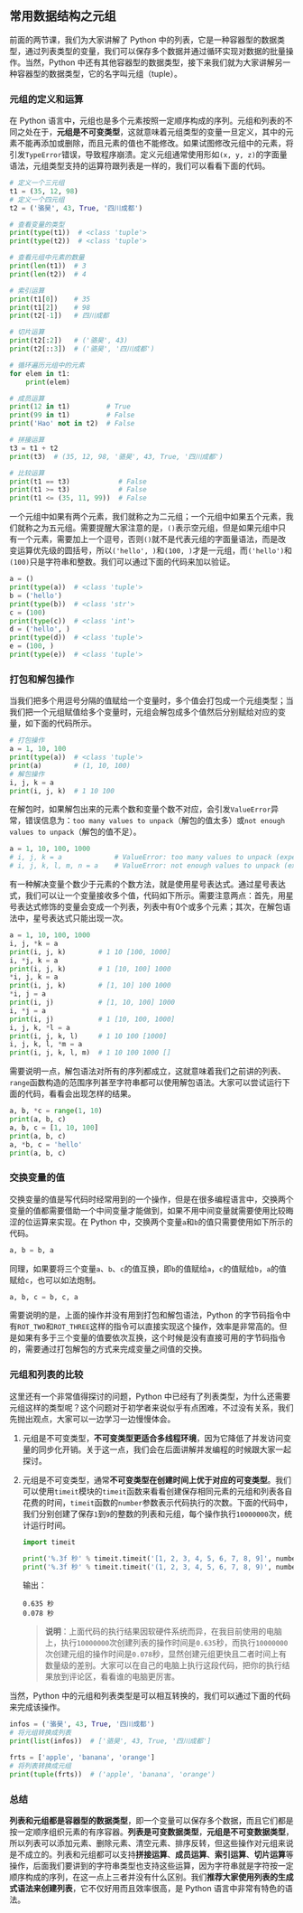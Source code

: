 ## 常用数据结构之元组

前面的两节课，我们为大家讲解了 Python 中的列表，它是一种容器型的数据类型，通过列表类型的变量，我们可以保存多个数据并通过循环实现对数据的批量操作。当然，Python 中还有其他容器型的数据类型，接下来我们就为大家讲解另一种容器型的数据类型，它的名字叫元组（tuple）。

### 元组的定义和运算

在 Python 语言中，元组也是多个元素按照一定顺序构成的序列。元组和列表的不同之处在于，**元组是不可变类型**，这就意味着元组类型的变量一旦定义，其中的元素不能再添加或删除，而且元素的值也不能修改。如果试图修改元组中的元素，将引发`TypeError`错误，导致程序崩溃。定义元组通常使用形如`(x, y, z)`的字面量语法，元组类型支持的运算符跟列表是一样的，我们可以看看下面的代码。

```python
# 定义一个三元组
t1 = (35, 12, 98)
# 定义一个四元组
t2 = ('骆昊', 43, True, '四川成都')

# 查看变量的类型
print(type(t1))  # <class 'tuple'>
print(type(t2))  # <class 'tuple'>

# 查看元组中元素的数量
print(len(t1))  # 3
print(len(t2))  # 4

# 索引运算
print(t1[0])    # 35
print(t1[2])    # 98
print(t2[-1])   # 四川成都

# 切片运算
print(t2[:2])   # ('骆昊', 43)
print(t2[::3])  # ('骆昊', '四川成都')

# 循环遍历元组中的元素
for elem in t1:
    print(elem)

# 成员运算
print(12 in t1)         # True
print(99 in t1)         # False
print('Hao' not in t2)  # False

# 拼接运算
t3 = t1 + t2
print(t3)  # (35, 12, 98, '骆昊', 43, True, '四川成都')

# 比较运算
print(t1 == t3)            # False
print(t1 >= t3)            # False
print(t1 <= (35, 11, 99))  # False
```

一个元组中如果有两个元素，我们就称之为二元组；一个元组中如果五个元素，我们就称之为五元组。需要提醒大家注意的是，`()`表示空元组，但是如果元组中只有一个元素，需要加上一个逗号，否则`()`就不是代表元组的字面量语法，而是改变运算优先级的圆括号，所以`('hello', )`和`(100, )`才是一元组，而`('hello')`和`(100)`只是字符串和整数。我们可以通过下面的代码来加以验证。

```python
a = ()
print(type(a))  # <class 'tuple'>
b = ('hello')
print(type(b))  # <class 'str'>
c = (100)
print(type(c))  # <class 'int'>
d = ('hello', )
print(type(d))  # <class 'tuple'>
e = (100, )
print(type(e))  # <class 'tuple'>
```

### 打包和解包操作

当我们把多个用逗号分隔的值赋给一个变量时，多个值会打包成一个元组类型；当我们把一个元组赋值给多个变量时，元组会解包成多个值然后分别赋给对应的变量，如下面的代码所示。

```python
# 打包操作
a = 1, 10, 100
print(type(a))  # <class 'tuple'>
print(a)        # (1, 10, 100)
# 解包操作
i, j, k = a
print(i, j, k)  # 1 10 100
```

在解包时，如果解包出来的元素个数和变量个数不对应，会引发`ValueError`异常，错误信息为：`too many values to unpack`（解包的值太多）或`not enough values to unpack`（解包的值不足）。

```python
a = 1, 10, 100, 1000
# i, j, k = a             # ValueError: too many values to unpack (expected 3)
# i, j, k, l, m, n = a    # ValueError: not enough values to unpack (expected 6, got 4)
```

有一种解决变量个数少于元素的个数方法，就是使用星号表达式。通过星号表达式，我们可以让一个变量接收多个值，代码如下所示。需要注意两点：首先，用星号表达式修饰的变量会变成一个列表，列表中有0个或多个元素；其次，在解包语法中，星号表达式只能出现一次。

```python
a = 1, 10, 100, 1000
i, j, *k = a
print(i, j, k)        # 1 10 [100, 1000]
i, *j, k = a
print(i, j, k)        # 1 [10, 100] 1000
*i, j, k = a
print(i, j, k)        # [1, 10] 100 1000
*i, j = a
print(i, j)           # [1, 10, 100] 1000
i, *j = a
print(i, j)           # 1 [10, 100, 1000]
i, j, k, *l = a
print(i, j, k, l)     # 1 10 100 [1000]
i, j, k, l, *m = a
print(i, j, k, l, m)  # 1 10 100 1000 []
```

需要说明一点，解包语法对所有的序列都成立，这就意味着我们之前讲的列表、`range`函数构造的范围序列甚至字符串都可以使用解包语法。大家可以尝试运行下面的代码，看看会出现怎样的结果。

```python
a, b, *c = range(1, 10)
print(a, b, c)
a, b, c = [1, 10, 100]
print(a, b, c)
a, *b, c = 'hello'
print(a, b, c)
```

### 交换变量的值

交换变量的值是写代码时经常用到的一个操作，但是在很多编程语言中，交换两个变量的值都需要借助一个中间变量才能做到，如果不用中间变量就需要使用比较晦涩的位运算来实现。在 Python 中，交换两个变量`a`和`b`的值只需要使用如下所示的代码。

```python
a, b = b, a
```

同理，如果要将三个变量`a`、`b`、`c`的值互换，即`b`的值赋给`a`，`c`的值赋给`b`，`a`的值赋给`c`，也可以如法炮制。

```python
a, b, c = b, c, a
```

需要说明的是，上面的操作并没有用到打包和解包语法，Python 的字节码指令中有`ROT_TWO`和`ROT_THREE`这样的指令可以直接实现这个操作，效率是非常高的。但是如果有多于三个变量的值要依次互换，这个时候是没有直接可用的字节码指令的，需要通过打包解包的方式来完成变量之间值的交换。

### 元组和列表的比较

这里还有一个非常值得探讨的问题，Python 中已经有了列表类型，为什么还需要元组这样的类型呢？这个问题对于初学者来说似乎有点困难，不过没有关系，我们先抛出观点，大家可以一边学习一边慢慢体会。

1. 元组是不可变类型，**不可变类型更适合多线程环境**，因为它降低了并发访问变量的同步化开销。关于这一点，我们会在后面讲解并发编程的时候跟大家一起探讨。

2. 元组是不可变类型，通常**不可变类型在创建时间上优于对应的可变类型**。我们可以使用`timeit`模块的`timeit`函数来看看创建保存相同元素的元组和列表各自花费的时间，`timeit`函数的`number`参数表示代码执行的次数。下面的代码中，我们分别创建了保存`1`到`9`的整数的列表和元组，每个操作执行`10000000`次，统计运行时间。

   ```python
   import timeit
   
   print('%.3f 秒' % timeit.timeit('[1, 2, 3, 4, 5, 6, 7, 8, 9]', number=10000000))
   print('%.3f 秒' % timeit.timeit('(1, 2, 3, 4, 5, 6, 7, 8, 9)', number=10000000))
   ```

   输出：

   ```
   0.635 秒
   0.078 秒
   ```

   > **说明**：上面代码的执行结果因软硬件系统而异，在我目前使用的电脑上，执行`10000000`次创建列表的操作时间是`0.635`秒，而执行`10000000`次创建元组的操作时间是`0.078`秒，显然创建元组更快且二者时间上有数量级的差别。大家可以在自己的电脑上执行这段代码，把你的执行结果放到评论区，看看谁的电脑更厉害。

当然，Python 中的元组和列表类型是可以相互转换的，我们可以通过下面的代码来完成该操作。

```python
infos = ('骆昊', 43, True, '四川成都')
# 将元组转换成列表
print(list(infos))  # ['骆昊', 43, True, '四川成都']

frts = ['apple', 'banana', 'orange']
# 将列表转换成元组
print(tuple(frts))  # ('apple', 'banana', 'orange')
```

### 总结

**列表和元组都是容器型的数据类型**，即一个变量可以保存多个数据，而且它们都是按一定顺序组织元素的有序容器。**列表是可变数据类型**，**元组是不可变数据类型**，所以列表可以添加元素、删除元素、清空元素、排序反转，但这些操作对元组来说是不成立的。列表和元组都可以支持**拼接运算**、**成员运算**、**索引运算**、**切片运算**等操作，后面我们要讲到的字符串类型也支持这些运算，因为字符串就是字符按一定顺序构成的序列，在这一点上三者并没有什么区别。我们**推荐大家使用列表的生成式语法来创建列表**，它不仅好用而且效率很高，是 Python 语言中非常有特色的语法。
